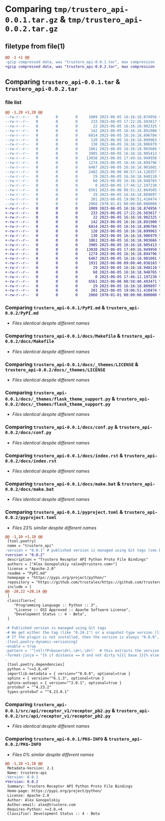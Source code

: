 # Comparing `tmp/trustero_api-0.0.1.tar.gz` & `tmp/trustero_api-0.0.2.tar.gz`

## filetype from file(1)

```diff
@@ -1 +1 @@
-gzip compressed data, was "trustero_api-0.0.1.tar", max compression
+gzip compressed data, was "trustero_api-0.0.2.tar", max compression
```

## Comparing `trustero_api-0.0.1.tar` & `trustero_api-0.0.2.tar`

### file list

```diff
@@ -1,20 +1,20 @@
--rw-r--r--   0        0        0     1009 2023-06-05 16:16:18.874956 trustero_api-0.0.1/PyPI.md
--rw-r--r--   0        0        0      233 2023-06-05 17:22:26.503817 trustero_api-0.0.1/build.py
--rw-r--r--   0        0        0       22 2023-06-05 16:16:18.902325 trustero_api-0.0.1/docs/.gitignore
--rw-r--r--   0        0        0      142 2023-06-05 16:16:18.891900 trustero_api-0.0.1/docs/.sphinxignore
--rw-r--r--   0        0        0     6814 2023-06-05 16:16:18.896784 trustero_api-0.0.1/docs/Makefile
--rw-r--r--   0        0        0      120 2023-06-05 16:16:18.899963 trustero_api-0.0.1/docs/README.md
--rw-r--r--   0        0        0      130 2023-06-05 16:16:18.906979 trustero_api-0.0.1/docs/_static/custom.css
--rw-r--r--   0        0        0     1861 2023-06-05 16:16:18.903666 trustero_api-0.0.1/docs/_themes/LICENSE
--rw-r--r--   0        0        0     3905 2023-06-05 16:16:18.905413 trustero_api-0.0.1/docs/_themes/flask_theme_support.py
--rw-r--r--   0        0        0    13038 2023-06-05 17:49:16.949950 trustero_api-0.0.1/docs/conf.py
--rw-r--r--   0        0        0     1274 2023-06-05 16:16:18.894796 trustero_api-0.0.1/docs/index.rst
--rw-r--r--   0        0        0     6467 2023-06-05 16:16:18.901601 trustero_api-0.0.1/docs/make.bat
--rw-r--r--   0        0        0     2482 2023-06-06 08:57:14.128357 trustero_api-0.0.1/pyproject.toml
--rw-r--r--   0        0        0       29 2023-06-05 16:16:18.948110 trustero_api-0.0.1/src/api/__init__.py
--rw-r--r--   0        0        0       60 2023-06-05 16:16:18.948765 trustero_api-0.0.1/src/api/py.typed
--rw-r--r--   0        0        0        0 2023-06-05 17:46:12.197230 trustero_api-0.0.1/src/api/receptor_v1/__init__.py
--rw-r--r--   0        0        0     6561 2023-06-06 08:51:32.864505 trustero_api-0.0.1/src/api/receptor_v1/receptor_pb2.py
--rw-r--r--   0        0        0       29 2023-06-05 16:16:18.889897 trustero_api-0.0.1/tests/__init__.py
--rw-r--r--   0        0        0      201 2023-06-05 19:06:51.410474 trustero_api-0.0.1/tests/test_import.py
--rw-r--r--   0        0        0     2060 1970-01-01 00:00:00.000000 trustero_api-0.0.1/PKG-INFO
+-rw-r--r--   0        0        0     1009 2023-06-05 16:16:18.874956 trustero_api-0.0.2/PyPI.md
+-rw-r--r--   0        0        0      233 2023-06-05 17:22:26.503817 trustero_api-0.0.2/build.py
+-rw-r--r--   0        0        0       22 2023-06-05 16:16:18.902325 trustero_api-0.0.2/docs/.gitignore
+-rw-r--r--   0        0        0      142 2023-06-05 16:16:18.891900 trustero_api-0.0.2/docs/.sphinxignore
+-rw-r--r--   0        0        0     6814 2023-06-05 16:16:18.896784 trustero_api-0.0.2/docs/Makefile
+-rw-r--r--   0        0        0      120 2023-06-05 16:16:18.899963 trustero_api-0.0.2/docs/README.md
+-rw-r--r--   0        0        0      130 2023-06-05 16:16:18.906979 trustero_api-0.0.2/docs/_static/custom.css
+-rw-r--r--   0        0        0     1861 2023-06-05 16:16:18.903666 trustero_api-0.0.2/docs/_themes/LICENSE
+-rw-r--r--   0        0        0     3905 2023-06-05 16:16:18.905413 trustero_api-0.0.2/docs/_themes/flask_theme_support.py
+-rw-r--r--   0        0        0    13038 2023-06-05 17:49:16.949950 trustero_api-0.0.2/docs/conf.py
+-rw-r--r--   0        0        0     1274 2023-06-05 16:16:18.894796 trustero_api-0.0.2/docs/index.rst
+-rw-r--r--   0        0        0     6467 2023-06-05 16:16:18.901601 trustero_api-0.0.2/docs/make.bat
+-rw-r--r--   0        0        0     1931 2023-06-06 09:08:40.038183 trustero_api-0.0.2/pyproject.toml
+-rw-r--r--   0        0        0       29 2023-06-05 16:16:18.948110 trustero_api-0.0.2/src/api/__init__.py
+-rw-r--r--   0        0        0       60 2023-06-05 16:16:18.948765 trustero_api-0.0.2/src/api/py.typed
+-rw-r--r--   0        0        0        0 2023-06-05 17:46:12.197230 trustero_api-0.0.2/src/api/receptor_v1/__init__.py
+-rw-r--r--   0        0        0     6561 2023-06-06 08:58:40.493471 trustero_api-0.0.2/src/api/receptor_v1/receptor_pb2.py
+-rw-r--r--   0        0        0       29 2023-06-05 16:16:18.889897 trustero_api-0.0.2/tests/__init__.py
+-rw-r--r--   0        0        0      201 2023-06-05 19:06:51.410474 trustero_api-0.0.2/tests/test_import.py
+-rw-r--r--   0        0        0     2060 1970-01-01 00:00:00.000000 trustero_api-0.0.2/PKG-INFO
```

### Comparing `trustero_api-0.0.1/PyPI.md` & `trustero_api-0.0.2/PyPI.md`

 * *Files identical despite different names*

### Comparing `trustero_api-0.0.1/docs/Makefile` & `trustero_api-0.0.2/docs/Makefile`

 * *Files identical despite different names*

### Comparing `trustero_api-0.0.1/docs/_themes/LICENSE` & `trustero_api-0.0.2/docs/_themes/LICENSE`

 * *Files identical despite different names*

### Comparing `trustero_api-0.0.1/docs/_themes/flask_theme_support.py` & `trustero_api-0.0.2/docs/_themes/flask_theme_support.py`

 * *Files identical despite different names*

### Comparing `trustero_api-0.0.1/docs/conf.py` & `trustero_api-0.0.2/docs/conf.py`

 * *Files identical despite different names*

### Comparing `trustero_api-0.0.1/docs/index.rst` & `trustero_api-0.0.2/docs/index.rst`

 * *Files identical despite different names*

### Comparing `trustero_api-0.0.1/docs/make.bat` & `trustero_api-0.0.2/docs/make.bat`

 * *Files identical despite different names*

### Comparing `trustero_api-0.0.1/pyproject.toml` & `trustero_api-0.0.2/pyproject.toml`

 * *Files 23% similar despite different names*

```diff
@@ -1,10 +1,10 @@
 [tool.poetry]
 name = "trustero_api"
-version = "0.0.1" # published version is managed using Git tags (see below)
+version = "0.0.2" 
 description = "Trustero Receptor API Python Proto File Bindings"
 authors = ["Alex Gonopolskiy <alex@trustero.com>"]
 license = "Apache-2.0"
 readme = "PyPI.md"
 homepage = "https://pypi.org/project/python/"
 repository = "https://github.com/trustalex/https://github.com/trustero/api"
 include = [
@@ -20,22 +20,14 @@
 ]
 classifiers=[
    "Programming Language :: Python :: 3",
    "License :: OSI Approved :: Apache Software License",
    "Development Status :: 4 - Beta",
 ]
 
-# Published version is managed using Git tags
-# We get either the tag (like "0.24.1") or a snapshot-type version (like "0.24.1+3.e8319c4")
-# If the plugin is not installed, then the version is always "0.0.0", taken from above
-[tool.poetry-dynamic-versioning]
-enable = true
-pattern = '^[vV](?P<base>\d+\.\d+\.\d+)'  # this extracts the version from our vX.Y.Z tag format
-format-jinja = "{% if distance == 0 and not dirty %}{{ base }}{% else %}{{ base }}+{{ distance }}.{{ commit }}{% endif %}"
-
 [tool.poetry.dependencies]
 python = ">=3.8,<4"
 importlib-metadata = { version="^6.0.0", optional=true }
 sphinx = { version="^6.1.3", optional=true }
 sphinx-autoapi = { version="^2.0.1", optional=true }
 protobuf = "^4.23.2"
 types-protobuf = "^4.23.0.1"
```

### Comparing `trustero_api-0.0.1/src/api/receptor_v1/receptor_pb2.py` & `trustero_api-0.0.2/src/api/receptor_v1/receptor_pb2.py`

 * *Files identical despite different names*

### Comparing `trustero_api-0.0.1/PKG-INFO` & `trustero_api-0.0.2/PKG-INFO`

 * *Files 0% similar despite different names*

```diff
@@ -1,10 +1,10 @@
 Metadata-Version: 2.1
 Name: trustero-api
-Version: 0.0.1
+Version: 0.0.2
 Summary: Trustero Receptor API Python Proto File Bindings
 Home-page: https://pypi.org/project/python/
 License: Apache-2.0
 Author: Alex Gonopolskiy
 Author-email: alex@trustero.com
 Requires-Python: >=3.8,<4
 Classifier: Development Status :: 4 - Beta
```

